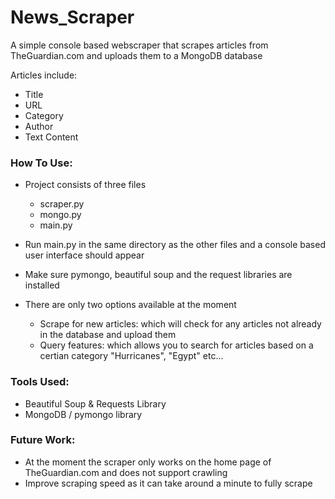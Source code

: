 # News_Scraper
A simple console based webscraper that scrapes articles from TheGuardian.com and uploads them to a MongoDB database

Articles include:
  - Title
  - URL
  - Category
  - Author
  - Text Content

### How To Use:

- Project consists of three files 
  - scraper.py
  - mongo.py
  - main.py
  
- Run main.py in the same directory as the other files and a console based user interface should appear 

- Make sure pymongo, beautiful soup and the request libraries are installed

- There are only two options available at the moment
  - Scrape for new articles: which will check for any articles not already in the database and upload them
  - Query features: which allows you to search for articles based on a certian category "Hurricanes", "Egypt" etc...
  
 
 ### Tools Used:
 - Beautiful Soup & Requests Library
 - MongoDB / pymongo library 
  
  
 ### Future Work:
 - At the moment the scraper only works on the home page of TheGuardian.com and does not support crawling
 - Improve scraping speed as it can take around a minute to fully scrape
 
  

